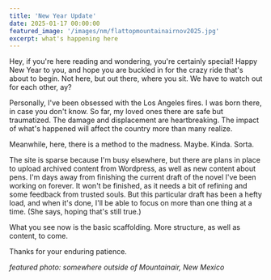 ```yaml
---
title: 'New Year Update'
date: 2025-01-17 00:00:00
featured_image: '/images/nm/flattopmountainairnov2025.jpg'
excerpt: what's happening here
---
```


Hey, if you're here reading and wondering, you're certainly special! Happy New Year to you, and hope you are buckled in for the crazy ride that's about to begin. Not here, but out there, where you sit. We have to watch out for each other, ay?

Personally, I've been obsessed with the Los Angeles fires. I was born there, in case you don't know. So far, my loved ones there are safe but traumatized. The damage and displacement are heartbreaking. The impact of what's happened will affect the country more than many realize. 

Meanwhile, here, there is a method to the madness. Maybe. Kinda. Sorta.

The site is sparse because I'm busy elsewhere, but there are plans in place to upload archived content from Wordpress, as well as new content about pens. I'm days away from finishing the current draft of the novel I've been working on forever. It won't be finished, as it needs a bit of refining and some feedback from trusted souls. But this particular draft has been a hefty load, and when it's done, I'll be able to focus on more than one thing at a time. (She says, hoping that's still true.)

What you see now is the basic scaffolding. More structure, as well as content, to come.

Thanks for your enduring patience.

*featured photo: somewhere outside of Mountainair, New Mexico*